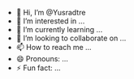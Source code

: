- 👋 Hi, I’m @Yusradtre
- 👀 I’m interested in ...
- 🌱 I’m currently learning ...
- 💞️ I’m looking to collaborate on ...
- 📫 How to reach me ...
- 😄 Pronouns: ...
- ⚡ Fun fact: ...

<!---
Yusradtre/Yusradtre is a ✨ special ✨ repository because its `README.md` (this file) appears on your GitHub profile.
You can click the Preview link to take a look at your changes.
--->
